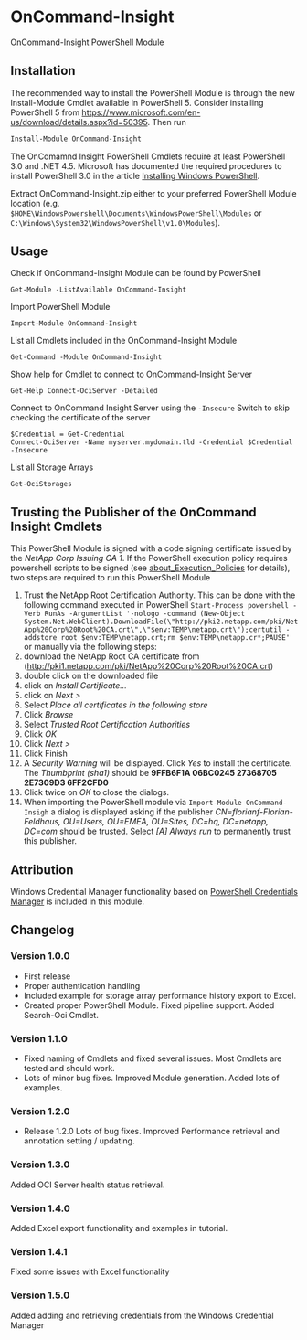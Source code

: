 OnCommand-Insight
=================

OnCommand-Insight PowerShell Module

Installation
------------

The recommended way to install the PowerShell Module is through the new Install-Module Cmdlet available in PowerShell 5. Consider installing PowerShell 5 from https://www.microsoft.com/en-us/download/details.aspx?id=50395. Then run

```powershell
Install-Module OnCommand-Insight
```

The OnComamnd Insight PowerShell Cmdlets require at least PowerShell 3.0 and .NET 4.5. Microsoft has documented the required procedures to install PowerShell 3.0 in the article [Installing Windows PowerShell](https://technet.microsoft.com/de-de/library/hh847837.aspx?f=255&MSPPError=-2147217396).

Extract OnCommand-Insight.zip either to your preferred PowerShell Module location (e.g. `$HOME\WindowsPowershell\Documents\WindowsPowerShell\Modules` or `C:\Windows\System32\WindowsPowerShell\v1.0\Modules`).

Usage
-----

Check if OnCommand-Insight Module can be found by PowerShell

    Get-Module -ListAvailable OnCommand-Insight
    
Import PowerShell Module
	
    Import-Module OnCommand-Insight
    
List all Cmdlets included in the OnCommand-Insight Module
	
    Get-Command -Module OnCommand-Insight
	
Show help for Cmdlet to connect to OnCommand-Insight Server
    
    Get-Help Connect-OciServer -Detailed
	
Connect to OnCommand Insight Server using the `-Insecure` Switch to skip checking the certificate of the server
    
    $Credential = Get-Credential
    Connect-OciServer -Name myserver.mydomain.tld -Credential $Credential -Insecure
    
List all Storage Arrays

    Get-OciStorages

Trusting the Publisher of the OnCommand Insight Cmdlets
-------------------------------------------------------

This PowerShell Module is signed with a code signing certificate issued by the *NetApp Corp Issuing CA 1*. If the PowerShell execution policy requires powershell scripts to be signed (see [about_Execution_Policies](technet.microsoft.com/library/hh847748.aspx) for details), two steps are required to run this PowerShell Module

1. Trust the NetApp Root Certification Authority. This can be done with the following command executed in PowerShell `Start-Process powershell -Verb RunAs -ArgumentList '-nologo -command (New-Object System.Net.WebClient).DownloadFile(\"http://pki2.netapp.com/pki/NetApp%20Corp%20Root%20CA.crt\",\"$env:TEMP\netapp.crt\");certutil -addstore root $env:TEMP\netapp.crt;rm $env:TEMP\netapp.cr*;PAUSE'` or manually via the following steps:
  1. download the NetApp Root CA certificate from (http://pki1.netapp.com/pki/NetApp%20Corp%20Root%20CA.crt)
  2. double click on the downloaded file
  3. click on *Install Certificate...*
  4. click on *Next >*
  5. Select *Place all certificates in the following store*
  6. Click *Browse*
  7. Select *Trusted Root Certification Authorities*
  8. Click *OK*
  9. Click *Next >*
  10. Click Finish
  11. A *Security Warning* will be displayed. Click *Yes* to install the certificate. The *Thumbprint (sha1)* should be **9FFB6F1A 06BC0245 27368705 2E7309D3 6FF2CFD0**
  12. Click twice on *OK* to close the dialogs.
2. When importing the PowerShell module via `Import-Module OnCommand-Insigh` a dialog is displayed asking if the publisher *CN=florianf-Florian-Feldhaus, OU=Users, OU=EMEA, OU=Sites, DC=hq, DC=netapp, DC=com* should be trusted. Select *[A] Always run* to permanently trust this publisher.

Attribution
-----------

Windows Credential Manager functionality based on [PowerShell Credentials Manager](https://gallery.technet.microsoft.com/scriptcenter/PowerShell-Credentials-d44c3cde) is included in this module.

Changelog
---------

### Version 1.0.0

- First release
- Proper authentication handling
- Included example for storage array performance history export to Excel.
- Created proper PowerShell Module. Fixed pipeline support. Added Search-Oci Cmdlet.

### Version 1.1.0

- Fixed naming of Cmdlets and fixed several issues. Most Cmdlets are tested and should work.
- Lots of minor bug fixes. Improved Module generation. Added lots of examples.

### Version 1.2.0

- Release 1.2.0 Lots of bug fixes. Improved Performance retrieval and annotation setting / updating.

### Version 1.3.0

Added OCI Server health status retrieval.

### Version 1.4.0

Added Excel export functionality and examples in tutorial.

### Version 1.4.1

Fixed some issues with Excel functionality

### Version 1.5.0

Added adding and retrieving credentials from the Windows Credential Manager